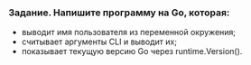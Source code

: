 ### Задание. Напишите программу на Go, которая:

* выводит имя пользователя из переменной окружения;
* считывает аргументы CLI и выводит их;
* показывает текущую версию Go через runtime.Version().